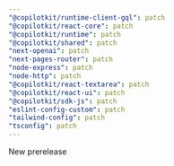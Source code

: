 ```yaml
---
"@copilotkit/runtime-client-gql": patch
"@copilotkit/react-core": patch
"@copilotkit/runtime": patch
"@copilotkit/shared": patch
"next-openai": patch
"next-pages-router": patch
"node-express": patch
"node-http": patch
"@copilotkit/react-textarea": patch
"@copilotkit/react-ui": patch
"@copilotkit/sdk-js": patch
"eslint-config-custom": patch
"tailwind-config": patch
"tsconfig": patch
---
```


New prerelease
